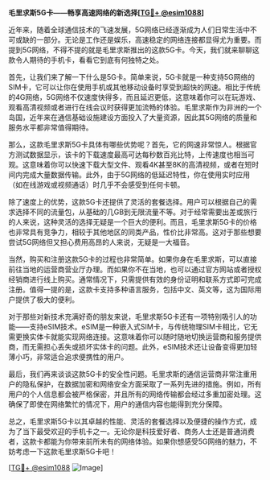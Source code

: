 **毛里求斯5G卡——畅享高速网络的新选择[[TG💪+ @esim1088](https://t.me/s/esim1088)]**

近年来，随着全球通信技术的飞速发展，5G网络已经逐渐成为人们日常生活中不可或缺的一部分。无论是工作还是娱乐，高速稳定的网络连接都显得尤为重要。而提到5G网络，不得不提的就是毛里求斯推出的这款5G卡。今天，我们就来聊聊这款令人期待的手机卡，看看它到底有何独特之处。

首先，让我们来了解一下什么是5G卡。简单来说，5G卡就是一种支持5G网络的SIM卡，它可以让你在使用手机或其他移动设备时享受到超快的网速。相比于传统的4G网络，5G网络不仅速度快得多，而且延迟更低，这意味着你可以在玩游戏、观看高清视频或者进行在线会议时获得更加流畅的体验。毛里求斯作为非洲的一个岛国，近年来在通信基础设施建设方面投入了大量资源，因此其5G网络的质量和服务水平都非常值得期待。

那么，这款毛里求斯5G卡具体有哪些优势呢？首先，它的网速非常惊人。根据官方测试数据显示，该卡的下载速度最高可达每秒数百兆比特，上传速度也相当可观。这意味着你可以快速下载大型文件、观看4K甚至8K的高清视频，或者在短时间内完成大量数据传输。此外，由于5G网络的低延迟特性，你在使用实时应用（如在线游戏或视频通话）时几乎不会感受到任何卡顿。

除了速度上的优势，这款5G卡还提供了灵活的套餐选择。用户可以根据自己的需求选择不同的流量包，从基础的几GB到无限流量不等。对于经常需要出差或旅行的人来说，这种灵活的选择无疑是一个巨大的便利。而且，毛里求斯5G卡的价格也非常具有竞争力，相较于其他地区的同类产品，性价比非常高。这对于那些想要尝试5G网络但又担心费用高昂的人来说，无疑是一大福音。

当然，购买和注册这款5G卡的过程也非常简单。如果你身在毛里求斯，可以直接前往当地的运营商营业厅办理。而如果你不在当地，也可以通过官方网站或者授权经销商进行线上购买。通常情况下，只需提供有效的身份证明和联系方式即可完成注册。值得一提的是，这款卡支持多种语言服务，包括中文、英文等，这为国际用户提供了极大的便利。

对于那些对新技术充满好奇的朋友来说，毛里求斯5G卡还有一项特别吸引人的功能——支持eSIM技术。eSIM是一种嵌入式SIM卡，与传统物理SIM卡相比，它无需更换实体卡就能实现网络连接。这意味着你可以随时随地切换运营商和服务提供商，而无需担心丢失或损坏实体卡的问题。此外，eSIM技术还让设备变得更加轻薄小巧，非常适合追求便携性的用户。

最后，我们再来谈谈这款5G卡的安全性问题。毛里求斯的通信运营商非常注重用户的隐私保护，在数据加密和网络安全方面采取了一系列先进的措施。例如，所有用户的个人信息都会被严格保密，并且所有的网络传输都会经过多重加密处理。这确保了即使在网络繁忙的情况下，用户的通信内容也能得到充分保障。

总之，毛里求斯5G卡以其卓越的性能、灵活的套餐选择以及便捷的操作方式，成为了当下最受欢迎的手机卡之一。无论你是科技爱好者、商务人士还是普通消费者，这款卡都能为你带来前所未有的网络体验。如果你想感受5G网络的魅力，不妨考虑一下这款毛里求斯5G卡吧！

[[TG💪+ @esim1088](https://t.me/s/esim1088) ![Image](https://i.postimg.cc/4NQfJmqS/Snipaste-2025-05-13-00-14-12.png)]